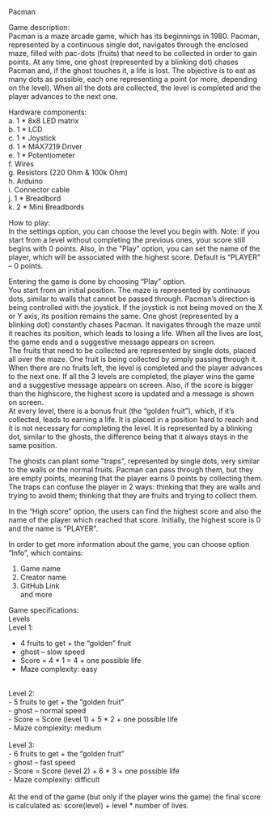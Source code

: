 Pacman

Game description: <br/>
Pacman is a maze arcade game, which has its beginnings in 1980. Pacman, represented by a continuous single dot, navigates through the enclosed maze, filled with pac-dots (fruits) that need to be collected in order to gain points. At any time, one ghost (represented by a blinking dot) chases Pacman and, if the ghost touches it, a life is lost. The objective is to eat as many dots as possible, each one representing a point (or more, depending on the level). When all the dots are collected, the level is completed and the player advances to the next one.

Hardware components: <br/>
a. 1 * 8x8 LED matrix <br/>
b. 1 * LCD <br/>
c. 1 * Joystick<br/>
d. 1 * MAX7219 Driver<br/>
e. 1 * Potentiometer<br/>
f. Wires<br/>
g. Resistors (220 Ohm & 100k Ohm)<br/>
h. Arduino<br/>
i. Connector cable<br/>
j. 1 * Breadbord<br/>
k. 2 * Mini Breadbords<br/> 

How to play:<br/>
In the settings option, you can choose the level you begin with. Note: if you start from a level without completing the previous ones, your score still begins with 0 points. Also, in the "Play" option, you can set the name of the player, which will be associated with the highest score. Default is “PLAYER” – 0 points.

Entering the game is done by choosing “Play” option.<br/>
You start from an initial position. The maze is represented by continuous dots, similar to walls that cannot be passed through. Pacman’s direction is being controlled with the joystick. If the joystick is not being moved on the X or Y axis, its position remains the same.
One ghost (represented by a blinking dot) constantly chases Pacman. It navigates through the maze until it reaches its position, which leads to losing a life. When all the lives are lost, the game ends and a suggestive message appears on screen. <br/>
The fruits that need to be collected are represented by single dots, placed all over the maze. One fruit is being collected by simply passing through it. When there are no fruits left, the level is completed and the player advances to the next one. If all the 3 levels are completed, the player wins the game and a suggestive message appears on screen. Also, if the score is bigger than the highscore, the highest score is updated and a message is shown on screen.<br/>
At every level, there is a bonus fruit (the “golden fruit”), which, if it’s collected, leads to earning a life. It is placed in a position hard to reach and it is not necessary for completing the level. It is represented by a blinking dot, similar to the ghosts, the difference being that it always stays in the same position.<br/>

The ghosts can plant some "traps", represented by single dots, very similar to the walls or the normal fruits. Pacman can pass through them, but they are empty points, meaning that the player earns 0 points by collecting them. The traps can confuse the player in 2 ways: thinking that they are walls and trying to avoid them; thinking that they are fruits and trying to collect them.

In the “High score” option, the users can find the highest score and also the name of the player which reached that score. Initially, the highest score is 0 and the name is "PLAYER".<br/>

In order to get more information about the game, you can choose option “Info”, which contains:<br/>
1. Game name
2. Creator name<br/>
3. GitHub Link<br/> and more


Game specifications:<br/>
Levels <br/>
Level 1: <br/>
-	4 fruits to get + the “golden” fruit<br/>
-	ghost – slow speed<br/>
-	Score = 4 * 1 = 4 + one possible life<br/>
-	Maze complexity: easy<br/>
<br/>
Level 2: <br/>
-	5 fruits to get + the “golden fruit”<br/>
-	ghost – normal speed<br/>
-	Score = Score (level 1) + 5 * 2 + one possible life<br/>
-	Maze complexity: medium<br/>
<br/>
Level 3: <br/>
-	6 fruits to get + the “golden fruit”<br/>
-	ghost – fast speed<br/>
-	Score = Score (level 2) + 6 * 3 + one possible life<br/>
-	Maze complexity: difficult<br/>
<br/>
At the end of the game (but only if the player wins the game) the final score is calculated as: score(level) + level * number of lives.

